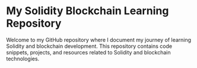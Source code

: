 # My Solidity Blockchain Learning Repository
[](https://skillicons.dev/icons?i=solidity)
Welcome to my GitHub repository where I document my journey of learning Solidity and blockchain development. This repository contains code snippets, projects, and resources related to Solidity and blockchain technologies.
